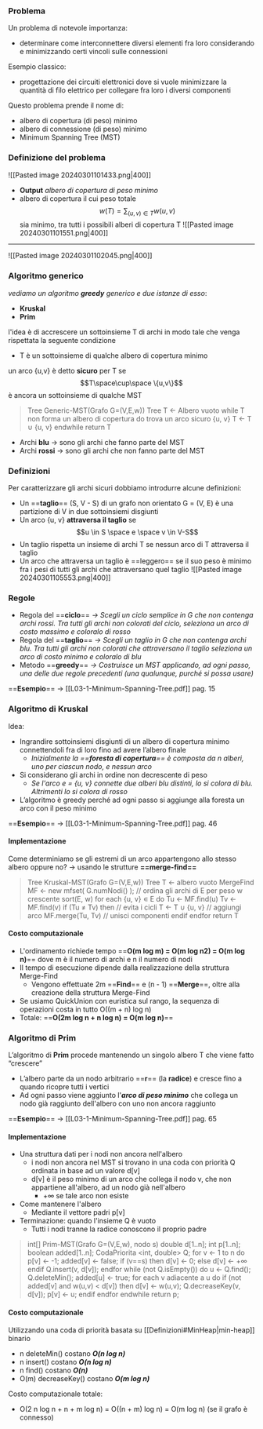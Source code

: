 ### Problema
Un problema di notevole importanza: 
- determinare come interconnettere diversi elementi fra loro considerando e minimizzando certi vincoli sulle connessioni 

Esempio classico: 
- progettazione dei circuiti elettronici dove si vuole minimizzare la quantità di filo elettrico per collegare fra loro i diversi componenti 

Questo problema prende il nome di: 
- albero di copertura (di peso) minimo 
- albero di connessione (di peso) minimo 
- Minimum Spanning Tree (MST)

### Definizione del problema
![[Pasted image 20240301101433.png|400]]
- **Output**
	_albero di copertura di peso minimo_
- albero di copertura il cui peso totale $$w(T)=\sum_{(u,v)\in T}w(u,v)$$sia minimo, tra tutti i possibili alberi di copertura T
![[Pasted image 20240301101551.png|400]]
---
![[Pasted image 20240301102045.png|400]]
### Algoritmo generico
_vediamo un algoritmo **greedy** generico e due istanze di esso_:
- **Kruskal**
- **Prim**

l'idea è di accrescere un sottoinsieme T di archi in modo tale che venga rispettata la seguente condizione
- T è un sottoinsieme di qualche albero di copertura minimo

un arco {u,v} è detto **sicuro** per T se $$T\space\cup\space \{u,v\}$$ è ancora un sottoinsieme di qualche MST

>Tree Generic-MST(Grafo G=(V,E,w)) 
>	Tree T ← Albero vuoto 
>	while T non forma un albero di copertura do trova un arco sicuro {u, v} 
>		T ← T ∪ {u, v} 
>	endwhile 
>return T

- Archi **blu**
	-> sono gli archi che fanno parte del MST 
- Archi **rossi** 
	-> sono gli archi che non fanno parte del MST

### Definizioni
Per caratterizzare gli archi sicuri dobbiamo introdurre alcune definizioni: 
- Un ==**taglio**== (S, V - S) di un grafo non orientato G = (V, E) è una partizione di V in due sottoinsiemi disgiunti 
- Un arco {u, v} **attraversa il taglio** se $$u \in S \space e \space v \in V-S$$
- Un taglio rispetta un insieme di archi T se nessun arco di T attraversa il taglio 
- Un arco che attraversa un taglio è ==leggero== se il suo peso è minimo fra i pesi di tutti gli archi che attraversano quel taglio
![[Pasted image 20240301105553.png|400]]
### Regole
- Regola del ==**ciclo**== 
	_-> Scegli un ciclo semplice in G che non contenga archi rossi. Tra tutti gli archi non colorati del ciclo, seleziona un arco di costo massimo e coloralo di rosso_
- Regola del ==**taglio**== 
	_-> Scegli un taglio in G che non contenga archi blu. Tra tutti gli archi non colorati che attraversano il taglio seleziona un arco di costo minimo e coloralo di blu_ 
- Metodo ==**greedy**==
	_-> Costruisce un MST applicando, ad ogni passo, una delle due regole precedenti (una qualunque, purché si possa usare)_

==**Esempio**== -> [[L03-1-Minimum-Spanning-Tree.pdf]] pag. 15
### Algoritmo di Kruskal
Idea: 
- Ingrandire sottoinsiemi disgiunti di un albero di copertura minimo connettendoli fra di loro fino ad avere l’albero finale 
	- _Inizialmente la ==**foresta di copertura**== è composta da n alberi, uno per ciascun nodo, e nessun arco_ 
- Si considerano gli archi in ordine non decrescente di peso 
	- _Se l'arco e = {u, v} connette due alberi blu distinti, lo si colora di blu. Altrimenti lo si colora di rosso_ 
- L’algoritmo è greedy perché ad ogni passo si aggiunge alla foresta un arco con il peso minimo

==**Esempio**== -> [[L03-1-Minimum-Spanning-Tree.pdf]] pag. 46
#### Implementazione
Come determiniamo se gli estremi di un arco appartengono allo stesso albero oppure no?
	-> usando le strutture **==merge-find==**

>Tree Kruskal-MST(Grafo G=(V,E,w)) 
>	Tree T ← albero vuoto 
>	MergeFind MF ← new mfset( G.numNodi() ); 
>	// ordina gli archi di E per peso w crescente 
>	sort(E, w) 
>	for each {u, v} ∊ E do 
>		Tu ← MF.find(u) 
>		Tv ← MF.find(v) 
>		if (Tu ≠ Tv) then            // evita i cicli 
>			T ← T ∪ {u, v}        // aggiungi arco 
>			MF.merge(Tu, Tv)  // unisci componenti 
>		endif 
>	endfor 
>return T

#### Costo computazionale
- L'ordinamento richiede tempo ==**O(m log m) = O(m log n2) = O(m log n)**== dove m è il numero di archi e n il numero di nodi 
- Il tempo di esecuzione dipende dalla realizzazione della struttura Merge-Find 
	- Vengono effettuate 2m ==**Find**== e (n - 1) ==**Merge**==, oltre alla creazione della struttura Merge-Find 
- Se usiamo QuickUnion con euristica sul rango, la sequenza di operazioni costa in tutto O((m + n) log n) 
- Totale: ==**O(2m log n + n log n) = O(m log n)**==
### Algoritmo di Prim
L’algoritmo di **Prim** procede mantenendo un singolo albero T che viene fatto “crescere” 
- L’albero parte da un nodo arbitrario ==**r**== (la **radice**) e cresce fino a quando ricopre tutti i vertici 
- Ad ogni passo viene aggiunto l'_**arco di peso minimo**_ che collega un nodo già raggiunto dell'albero con uno non ancora raggiunto

==**Esempio**== -> [[L03-1-Minimum-Spanning-Tree.pdf]] pag. 65
#### Implementazione
- Una struttura dati per i nodi non ancora nell'albero 
	- i nodi non ancora nel MST si trovano in una coda con priorità Q ordinata in base ad un valore d[v] 
	- d[v] è il peso minimo di un arco che collega il nodo v, che non appartiene all'albero, ad un nodo già nell'albero 
		- +∞ se tale arco non esiste 
- Come mantenere l'albero 
	- Mediante il vettore padri p[v] 
- Terminazione: quando l'insieme Q è vuoto 
	- Tutti i nodi tranne la radice conoscono il proprio padre

>int[] Prim-MST(Grafo G=(V,E,w), nodo s) 
>	double d[1..n]; 
>	int p[1..n]; boolean added[1..n]; 
>	CodaPriorita <int, double> Q;
>	for v ← 1 to n do 
>		p[v] ← -1; 
>		added[v] ← false; 
>		if (v\==s) then 
>			d[v] ← 0; 
>		else 
>			d[v] ← +∞ 
>		endif 
>		Q.insert(v, d[v]); 
>	endfor 
>	while (not Q.isEmpty()) do 
>		u ← Q.find(); 
>		Q.deleteMin(); 
>		added[u] ← true; 
>		for each v adiacente a u do 
>			if (not added[v] and w(u,v) < d[v]) then 
>				d[v] ← w(u,v); 
>				Q.decreaseKey(v, d[v]); 
>				p[v] ← u; 
>			endif 
>		endfor 
>	endwhile 
> return p;
#### Costo computazionale
Utilizzando una coda di priorità basata su [[Definizioni#MinHeap|min-heap]] binario 
- n deleteMin() costano _**O(n log n)**_ 
- n insert() costano _**O(n log n)**_
- n find() costano _**O(n)**_ 
- O(m) decreaseKey() costano _**O(m log n)**_ 

Costo computazionale totale: 
- O(2 n log n + n + m log n) = O((n + m) log n) = O(m log n) (se il grafo è connesso)
